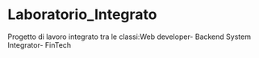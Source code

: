 # Laboratorio_Integrato
Progetto di lavoro integrato tra le classi:Web developer- Backend System Integrator- FinTech
